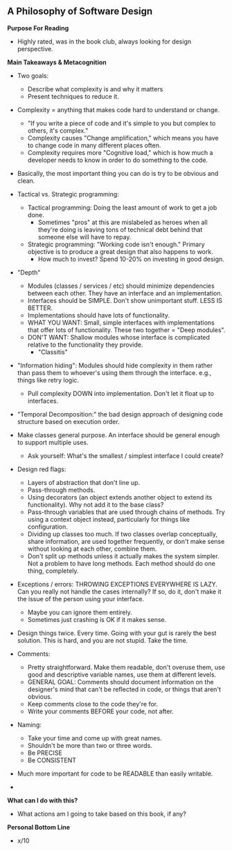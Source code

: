 ## A Philosophy of Software Design

**Purpose For Reading**
- Highly rated, was in the book club, always looking for design perspective.
 
**Main Takeaways & Metacognition**
- Two goals:
	- Describe what complexity is and why it matters
	- Present techniques to reduce it.
- Complexity = anything that makes code hard to understand or change.
	- "If you write a piece of code and it's simple to you but complex to others, it's complex."
	- Complexity causes "Change amplification," which means you have to change code in many different places often.
	- Complexity requires more "Cognitive load," which is how much a developer needs to know in order to do something to the code.
- Basically, the most important thing you can do is try to be obvious and clean.
- Tactical vs. Strategic programming:
	- Tactical programming: Doing the least amount of work to get a job done.
		- Sometimes "pros" at this are mislabeled as heroes when all they're doing is leaving tons of technical debt behind that someone else will have to repay.
	- Strategic programming: "Working code isn't enough." Primary objective is to produce a great design that also happens to work.
		- How much to invest? Spend 10-20% on investing in good design.
- "Depth"
	- Modules (classes / services / etc) should minimize dependencies between each other. They have an interface and an implementation.
	- Interfaces should be SIMPLE. Don't show unimportant stuff. LESS IS BETTER.
	- Implementations should have lots of functionality.
	- WHAT YOU WANT: Small, simple interfaces with implementations that offer lots of functionality. These two together = "Deep modules".
	- DON'T WANT: Shallow modules whose interface is complicated relative to the functionality they provide.
		- "Classitis"
- "Information hiding": Modules should hide complexity in them rather than pass them to whoever's using them through the interface. e.g., things like retry logic.
	- Pull complexity DOWN into implementation. Don't let it float up to interfaces.
- "Temporal Decomposition:" the bad design approach of designing code structure based on execution order.
- Make classes general purpose. An interface should be general enough to support multiple uses.
	- Ask yourself: What's the smallest / simplest interface I could create?
- Design red flags:
	- Layers of abstraction that don't line up.
	- Pass-through methods.
	- Using decorators (an object extends another object to extend its functionality). Why not add it to the base class?
	- Pass-through variables that are used through chains of methods. Try using a context object instead, particularly for things like configuration.
	- Dividing up classes too much. If two classes overlap conceptually, share information, are used together frequently, or don't make sense without looking at each other, combine them.
	- Don't split up methods unless it actually makes the system simpler. Not a problem to have long methods. Each method should do one thing, completely.
- Exceptions / errors: THROWING EXCEPTIONS EVERYWHERE IS LAZY. Can you really not handle the cases internally? If so, do it, don't make it the issue of the person using your interface.
	- Maybe you can ignore them entirely.
	- Sometimes just crashing is OK if it makes sense.
- Design things twice. Every time. Going with your gut is rarely the best solution. This is hard, and you are not stupid. Take the time.
- Comments:
	- Pretty straightforward. Make them readable, don't overuse them, use good and descriptive variable names, use them at different levels.
	- GENERAL GOAL: Comments should document information on the designer's mind that can't be reflected in code, or things that aren't obvious.
	- Keep comments close to the code they're for.
	- Write your comments BEFORE your code, not after.
- Naming:
	- Take your time and come up with great names.
	- Shouldn't be more than two or three words.
	- Be PRECISE
	- Be CONSISTENT

- Much more important for code to be READABLE than easily writable.
- 

**What can I do with this?**
- What actions am I going to take based on this book, if any?

**Personal Bottom Line**
- x/10
<!--stackedit_data:
eyJoaXN0b3J5IjpbNTQ5NDE2MDkxLC01MTU1NTI4MDhdfQ==
-->